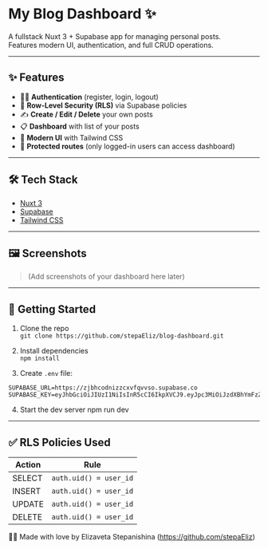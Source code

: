 # My Blog Dashboard ✨

A fullstack Nuxt 3 + Supabase app for managing personal posts.  
Features modern UI, authentication, and full CRUD operations.

---

## ✨ Features

- 🧑‍💻 **Authentication** (register, login, logout)
- 🧠 **Row-Level Security (RLS)** via Supabase policies
- ✍️ **Create / Edit / Delete** your own posts
- 📋 **Dashboard** with list of your posts
- 💅 **Modern UI** with Tailwind CSS
- 🌙 **Protected routes** (only logged-in users can access dashboard)

---

## 🛠️ Tech Stack

- [Nuxt 3](https://nuxt.com)
- [Supabase](https://supabase.com)
- [Tailwind CSS](https://tailwindcss.com)

---

## 🖼️ Screenshots

> (Add screenshots of your dashboard here later)

---

## 🚀 Getting Started

1. Clone the repo  
   `git clone https://github.com/stepaEliz/blog-dashboard.git`

2. Install dependencies  
   `npm install`

3. Create `.env` file:

```env
SUPABASE_URL=https://zjbhcodnizzcxvfqvvso.supabase.co
SUPABASE_KEY=eyJhbGciOiJIUzI1NiIsInR5cCI6IkpXVCJ9.eyJpc3MiOiJzdXBhYmFzZSIsInJlZiI6InpqYmhjb2RuaXp6Y3h2ZnF2dnNvIiwicm9sZSI6ImFub24iLCJpYXQiOjE3NTAxMTUwMzUsImV4cCI6MjA2NTY5MTAzNX0.MxfxQujAkauyhQ0C68lYHbjwqVernkOxCRLzQwvRWsE
```

4. Start the dev server
npm run dev

---

## ✅ RLS Policies Used

| Action  | Rule                   |
|---------|------------------------|
| SELECT  | `auth.uid() = user_id` |
| INSERT  | `auth.uid() = user_id` |
| UPDATE  | `auth.uid() = user_id` |
| DELETE  | `auth.uid() = user_id` |


👩‍💻 Made with love by Elizaveta Stepanishina (https://github.com/stepaEliz)
